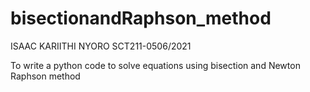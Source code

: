 # bisectionandRaphson_method
ISAAC KARIITHI NYORO SCT211-0506/2021




To write a python code to solve equations using bisection and Newton Raphson method
